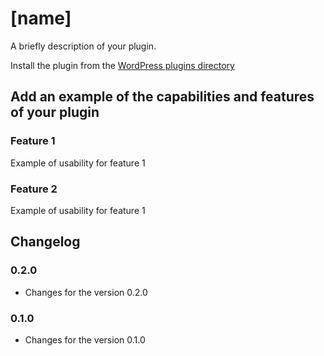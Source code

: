 # [name]
A briefly description of your plugin.

Install the plugin from the [WordPress plugins directory](https://developer.wordpress.org/plugins/[slug]/)

## Add an example of the capabilities and features of your plugin

### Feature 1
Example of usability for feature 1

### Feature 2
Example of usability for feature 1


## Changelog
### 0.2.0
* Changes for the version 0.2.0

### 0.1.0
* Changes for the version 0.1.0
